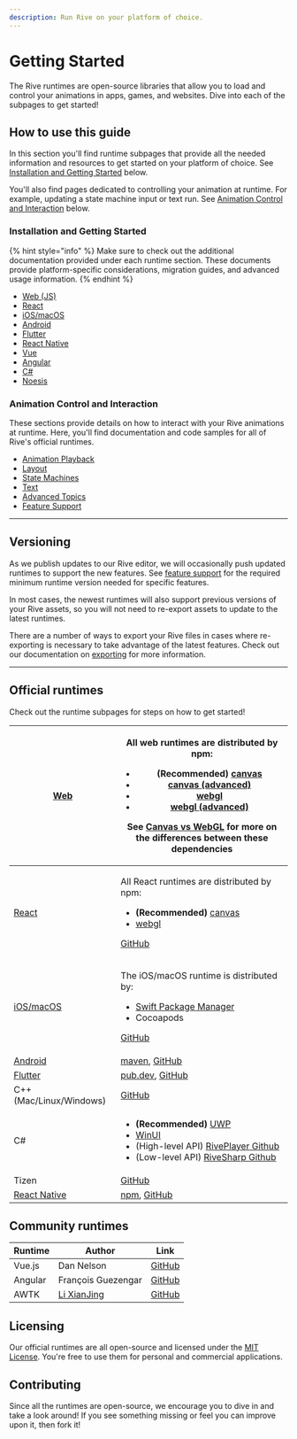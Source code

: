 ```yaml
---
description: Run Rive on your platform of choice.
---
```


# Getting Started

The Rive runtimes are open-source libraries that allow you to load and control your animations in apps, games, and websites. Dive into each of the subpages to get started!

## How to use this guide

In this section you'll find runtime subpages that provide all the needed information and resources to get started on your platform of choice. See [Installation and Getting Started](overview.md#installation-and-getting-started) below.

You'll also find pages dedicated to controlling your animation at runtime. For example, updating a state machine input or text run. See [Animation Control and Interaction](overview.md#animation-control-and-interaction) below.

### Installation and Getting Started

{% hint style="info" %}
Make sure to check out the additional documentation provided under each runtime section. These documents provide platform-specific considerations, migration guides, and advanced usage information.
{% endhint %}

* [Web (JS)](overview/web-js/)
* [React](overview/react/)
* [iOS/macOS](overview/ios/)
* [Android](overview/android.md)
* [Flutter](overview/flutter.md)
* [React Native](overview/react-native/)
* [Vue](overview/vue.md)
* [Angular](overview/angular.md)
* [C#](https://github.com/CommunityToolkit/Labs-Windows/blob/main/components/RivePlayer/samples/RivePlayer.md)
* [Noesis](overview/noesis.md)

### Animation Control and Interaction

These sections provide details on how to interact with your Rive animations at runtime. Here, you'll find documentation and code samples for all of Rive's official runtimes.

* [Animation Playback](playback.md)
* [Layout](layout.md)
* [State Machines](../editor/state-machine.md)
* [Text](text.md)
* [Advanced Topics](advanced\_topics/)
* [Feature Support](feature-support.md)

***

## Versioning

As we publish updates to our Rive editor, we will occasionally push updated runtimes to support the new features. See [feature support](feature-support.md) for the required minimum runtime version needed for specific features.

In most cases, the newest runtimes will also support previous versions of your Rive assets, so you will not need to re-export assets to update to the latest runtimes.

There are a number of ways to export your Rive files in cases where re-exporting is necessary to take advantage of the latest features. Check out our documentation on [exporting](../editor/exporting.md) for more information.

***

## Official runtimes

Check out the runtime subpages for steps on how to get started!

| [Web](overview/web-js/)                | <p>All web runtimes are distributed by npm:</p><ul><li><strong>(Recommended)</strong> <a href="https://www.npmjs.com/package/@rive-app/canvas">canvas</a></li><li><a href="https://www.npmjs.com/package/@rive-app/canvas-advanced">canvas (advanced)</a></li><li><a href="https://www.npmjs.com/package/@rive-app/webgl">webgl</a></li><li><a href="https://www.npmjs.com/package/@rive-app/webgl-advanced">webgl (advanced)</a></li></ul><p>See <a href="overview/web-js/canvas-vs-webgl.md">Canvas vs WebGL</a> for more on the differences between these dependencies</p>                                                                                           |
| -------------------------------------- | ----------------------------------------------------------------------------------------------------------------------------------------------------------------------------------------------------------------------------------------------------------------------------------------------------------------------------------------------------------------------------------------------------------------------------------------------------------------------------------------------------------------------------------------------------------------------------------------------------------------------------------------------------------------------- |
| [React](overview/react/)               | <p>All React runtimes are distributed by npm:</p><ul><li><strong>(Recommended)</strong> <a href="https://www.npmjs.com/package/@rive-app/react-canvas">canvas</a></li><li><a href="https://www.npmjs.com/package/@rive-app/react-webgl">webgl</a></li></ul><p><a href="https://github.com/rive-app/rive-react">GitHub</a></p>                                                                                                                                                                                                                                                                                                                                           |
| [iOS/macOS](overview/ios/)             | <p>The iOS/macOS runtime is distributed by:</p><ul><li><a href="https://swiftpackageregistry.com/rive-app/rive-ios">Swift Package Manager</a></li><li>Cocoapods</li></ul><p><a href="https://github.com/rive-app/rive-ios">GitHub</a></p>                                                                                                                                                                                                                                                                                                                                                                                                                               |
| [Android](overview/android.md)         | [maven](https://search.maven.org/artifact/app.rive/rive-android), [GitHub](https://github.com/rive-app/rive-android)                                                                                                                                                                                                                                                                                                                                                                                                                                                                                                                                                    |
| [Flutter](overview/flutter.md)         | ​[pub.dev](https://pub.dev/packages/rive), [GitHub](https://github.com/rive-app/rive-flutter)​                                                                                                                                                                                                                                                                                                                                                                                                                                                                                                                                                                          |
| C++ (Mac/Linux/Windows)                | ​[GitHub](https://github.com/rive-app/rive-cpp)                                                                                                                                                                                                                                                                                                                                                                                                                                                                                                                                                                                                                         |
| C#                                     | <ul><li><strong>(Recommended)</strong> <a href="https://dev.azure.com/dotnet/CommunityToolkit/_artifacts/feed/CommunityToolkit-Labs/NuGet/CommunityToolkit.Labs.Uwp.RivePlayer/overview/0.0.1">UWP</a></li><li><a href="https://dev.azure.com/dotnet/CommunityToolkit/_artifacts/feed/CommunityToolkit-Labs/NuGet/CommunityToolkit.Labs.WinUI.RivePlayer/overview/0.0.1">WinUI</a></li><li>(High-level API) <a href="https://github.com/CommunityToolkit/Labs-Windows/blob/main/labs/RivePlayer/samples/RivePlayer.Samples/RivePlayer.md">RivePlayer Github</a></li><li>(Low-level API) <a href="https://github.com/rive-app/rive-sharp">RiveSharp Github</a></li></ul> |
| Tizen                                  | [GitHub](https://github.com/rive-app/rive-tizen)                                                                                                                                                                                                                                                                                                                                                                                                                                                                                                                                                                                                                        |
| [React Native](overview/react-native/) | [npm](https://www.npmjs.com/package/rive-react-native), [GitHub](https://github.com/rive-app/rive-react-native)                                                                                                                                                                                                                                                                                                                                                                                                                                                                                                                                                         |

## Community runtimes

| Runtime | Author                                       | Link                                                            |
| ------- | -------------------------------------------- | --------------------------------------------------------------- |
| Vue.js  | Dan Nelson                                   | [GitHub](https://github.com/Coded-Clouds/Rive\_Vue\_ExampleApp) |
| Angular | François Guezengar                           | [GitHub](https://github.com/dappsnation/ng-rive)                |
| AWTK    | [Li XianJing](https://twitter.com/xianjimli) | [GitHub](https://github.com/zlgopen/awtk-widget-rive)           |

## Licensing

Our official runtimes are all open-source and licensed under the [MIT License](https://choosealicense.com/licenses/mit/). You're free to use them for personal and commercial applications.

## Contributing

Since all the runtimes are open-source, we encourage you to dive in and take a look around! If you see something missing or feel you can improve upon it, then fork it!

